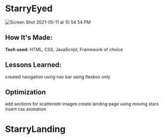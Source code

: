 
# StarryEyed
![Screen Shot 2021-05-11 at 10 54 54 PM](https://media.giphy.com/media/kOOz4ETbQA2YSlU8gm/giphy.gif)

## How It's Made:

**Tech used:** HTML, CSS, JavaScript, Framework of choice



## Lessons Learned:

created navigation using nav bar using flexbox only 

## Optimization
add sections for scatteredn images
create landing page using moving stars
insert css animation
# StarryLanding
